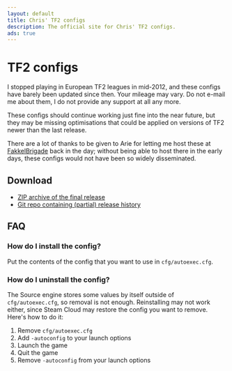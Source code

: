 ```yaml
---
layout: default
title: Chris' TF2 configs
description: The official site for Chris' TF2 configs.
ads: true
---
```


# TF2 configs

I stopped playing in European TF2 leagues in mid-2012, and these configs have
barely been updated since then. Your mileage may vary. Do not e-mail me about
them, I do not provide any support at all any more.

These configs should continue working just fine into the near future, but they
may be missing optimisations that could be applied on versions of TF2 newer
than the last release.

There are a lot of thanks to be given to Arie for letting me host these at
[FakkelBrigade][] back in the day; without being able to host there in the
early days, these configs would not have been so widely disseminated.

## Download

- [ZIP archive of the final release][zip]
- [Git repo containing (partial) release history][github]

[github]: https://github.com/tf2configs/tf2configs
[zip]: https://github.com/tf2configs/tf2configs/archive/2.016.zip
[FakkelBrigade]: http://fakkelbrigade.eu

## FAQ

### How do I install the config?

Put the contents of the config that you want to use in `cfg/autoexec.cfg`.

### How do I uninstall the config?

The Source engine stores some values by itself outside of `cfg/autoexec.cfg`,
so removal is not enough. Reinstalling may not work either, since Steam Cloud
may restore the config you want to remove. Here's how to do it:

1. Remove `cfg/autoexec.cfg`
2. Add `-autoconfig` to your launch options
3. Launch the game
4. Quit the game
5. Remove `-autoconfig` from your launch options
